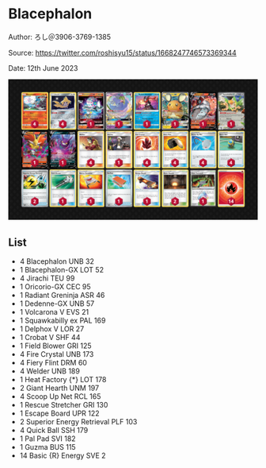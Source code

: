 # Blacephalon

Author: ろし＠3906-3769-1385

Source: <https://twitter.com/roshisyu15/status/1668247746573369344>

Date: 12th June 2023

![decklist](../../images/PAL/Blacephalon/2-%20Blacephalon.png)

## List

* 4 Blacephalon UNB 32
* 1 Blacephalon-GX LOT 52
* 4 Jirachi TEU 99
* 1 Oricorio-GX CEC 95
* 1 Radiant Greninja ASR 46
* 1 Dedenne-GX UNB 57
* 1 Volcarona V EVS 21
* 1 Squawkabilly ex PAL 169
* 1 Delphox V LOR 27
* 1 Crobat V SHF 44
* 1 Field Blower GRI 125
* 4 Fire Crystal UNB 173
* 4 Fiery Flint DRM 60
* 4 Welder UNB 189
* 1 Heat Factory {*} LOT 178
* 2 Giant Hearth UNM 197
* 4 Scoop Up Net RCL 165
* 1 Rescue Stretcher GRI 130
* 1 Escape Board UPR 122
* 2 Superior Energy Retrieval PLF 103
* 4 Quick Ball SSH 179
* 1 Pal Pad SVI 182
* 1 Guzma BUS 115
* 14 Basic {R} Energy SVE 2
